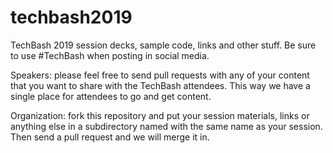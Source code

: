 # techbash2019
TechBash 2019 session decks, sample code, links and other stuff. Be sure to use #TechBash when posting in social media.

Speakers: please feel free to send pull requests with any of your content that you want to share with the TechBash attendees. This way we have a single place for attendees to go and get content.

Organization: fork this repository and put your session materials, links or anything else in a subdirectory named with the same name as your session. Then send a pull request and we will merge it in.
